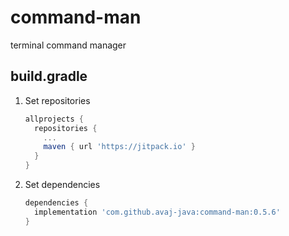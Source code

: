# command-man
terminal command manager


## build.gradle 
1. Set repositories
    ```gradle
    allprojects {
      repositories {
        ...
        maven { url 'https://jitpack.io' }
      }
    }
    ```
2. Set dependencies
    ```gradle
    dependencies {
      implementation 'com.github.avaj-java:command-man:0.5.6'
    }
    ```
